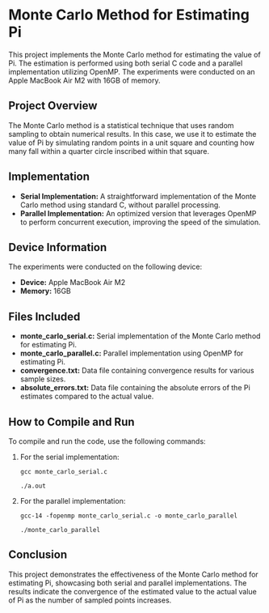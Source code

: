 <h1>Monte Carlo Method for Estimating Pi</h1>

<p>This project implements the Monte Carlo method for estimating the value of Pi. The estimation is performed using both serial C code and a parallel implementation utilizing OpenMP. The experiments were conducted on an Apple MacBook Air M2 with 16GB of memory.</p>

<h2>Project Overview</h2>
<p>The Monte Carlo method is a statistical technique that uses random sampling to obtain numerical results. In this case, we use it to estimate the value of Pi by simulating random points in a unit square and counting how many fall within a quarter circle inscribed within that square.</p>

<h2>Implementation</h2>
<ul>
    <li><strong>Serial Implementation:</strong> A straightforward implementation of the Monte Carlo method using standard C, without parallel processing.</li>
    <li><strong>Parallel Implementation:</strong> An optimized version that leverages OpenMP to perform concurrent execution, improving the speed of the simulation.</li>
</ul>

<h2>Device Information</h2>
<p>The experiments were conducted on the following device:</p>
<ul>
    <li><strong>Device:</strong> Apple MacBook Air M2</li>
    <li><strong>Memory:</strong> 16GB</li>
</ul>

<h2>Files Included</h2>
<ul>
    <li><strong>monte_carlo_serial.c:</strong> Serial implementation of the Monte Carlo method for estimating Pi.</li>
    <li><strong>monte_carlo_parallel.c:</strong> Parallel implementation using OpenMP for estimating Pi.</li>
    <li><strong>convergence.txt:</strong> Data file containing convergence results for various sample sizes.</li>
    <li><strong>absolute_errors.txt:</strong> Data file containing the absolute errors of the Pi estimates compared to the actual value.</li>
</ul>

<h2>How to Compile and Run</h2>
<p>To compile and run the code, use the following commands:</p>
<ol>
    <li>For the serial implementation:</li>
    <pre><code>gcc monte_carlo_serial.c</code></pre>
    <pre><code>./a.out</code></pre>
    <li>For the parallel implementation:</li>
    <pre><code>gcc-14 -fopenmp monte_carlo_serial.c -o monte_carlo_parallel</code></pre>
    <pre><code>./monte_carlo_parallel</code></pre>
</ol>

<h2>Conclusion</h2>
<p>This project demonstrates the effectiveness of the Monte Carlo method for estimating Pi, showcasing both serial and parallel implementations. The results indicate the convergence of the estimated value to the actual value of Pi as the number of sampled points increases.</p>

<!-- <h2>License</h2>
<p>This project is licensed under the MIT License - see the LICENSE file for details.</p> -->
